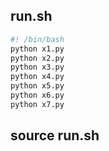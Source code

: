 ## run.sh

```bash
#! /bin/bash
python x1.py
python x2.py
python x3.py
python x4.py
python x5.py
python x6.py
python x7.py
```

## source run.sh
